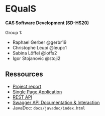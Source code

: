 # EQualS

**CAS Software Development (SD-HS20)**

Group 1:

* Raphael Gerber @gerbr19
* Christophe Leupi @leupc1
* Sabina Löffel @loffs2
* Igor Stojanovic @stoji2


## Ressources

* [Project report](https://gitlab.ti.bfh.ch/cassd2021gruppe1/equals/-/blob/master/doc/Projektbericht_Equals_Gruppe1.pdf)
* [Single Page Application](http://localhost:8080/equals_war)
* [REST API](http://localhost:8080/equals_war/api)
* [Swagger API Documentation & Interaction](http://localhost:8080/equals_war/swagger)
* JavaDoc: `docs/javadoc/index.html`
